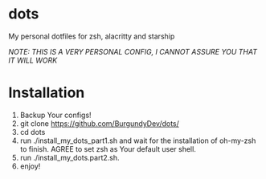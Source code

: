 # dots
My personal dotfiles for zsh, alacritty and starship

*NOTE: THIS IS A VERY PERSONAL CONFIG, I CANNOT ASSURE YOU THAT IT WILL WORK*
# Installation

1. Backup Your configs!
2. git clone https://github.com/BurgundyDev/dots/
3. cd dots
4. run ./install_my_dots_part1.sh and wait for the installation of oh-my-zsh to finish. AGREE to set zsh as Your default user shell.
5. run ./install_my_dots.part2.sh.
6. enjoy!